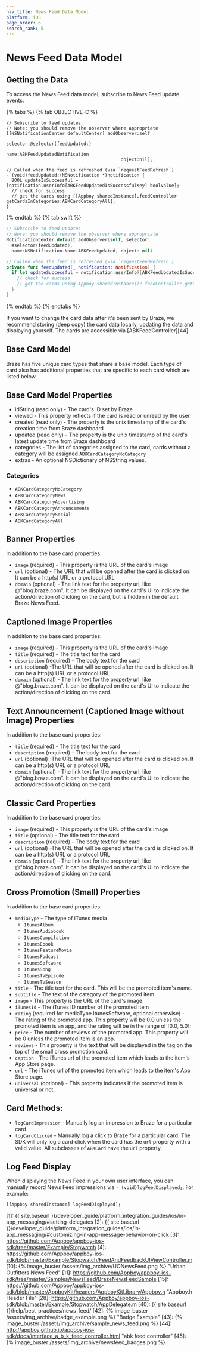 ```yaml
---
nav_title: News Feed Data Model
platform: iOS
page_order: 6
search_rank: 5
---
```


# News Feed Data Model

## Getting the Data

To access the News Feed data model, subscribe to News Feed update events:

{% tabs %}
{% tab OBJECTIVE-C %}

```objc
// Subscribe to feed updates
// Note: you should remove the observer where appropriate
[[NSNotificationCenter defaultCenter] addObserver:self
                                         selector:@selector(feedUpdated:)
                                             name:ABKFeedUpdatedNotification
                                           object:nil];
```                                           

```objc
// Called when the feed is refreshed (via `requestFeedRefresh`)
- (void)feedUpdated:(NSNotification *)notification {
  BOOL updateIsSuccessful = [notification.userInfo[ABKFeedUpdatedIsSuccessfulKey] boolValue];
  // check for success
  // get the cards using [[Appboy sharedInstance].feedController getCardsInCategories:ABKCardCategoryAll];
}
```

{% endtab %}
{% tab swift %}

```swift
// Subscribe to feed updates
// Note: you should remove the observer where appropriate
NotificationCenter.default.addObserver(self, selector:
  #selector(feedUpdated),
  name:NSNotification.Name.ABKFeedUpdated, object: nil)
```

```swift
// Called when the feed is refreshed (via `requestFeedRefresh`)
private func feedUpdated(_ notification: Notification) {
  if let updateSuccessful = notification.userInfo?[ABKFeedUpdatedIsSuccessfulKey] as? Bool {
    // check for success
    // get the cards using Appboy.sharedInstance()?.feedController.getCardsInCategories(.all);      
  }
}
```

{% endtab %}
{% endtabs %}

If you want to change the card data after it's been sent by Braze, we recommend storing (deep copy) the card data locally, updating the data and displaying yourself. The cards are accessible via [ABKFeedController][44].

## Base Card Model

Braze has five unique card types that share a base model. Each type of card also has additional properties that are specific to each card which are listed below.

## Base Card Model Properties

- idString (read only) - The card's ID set by Braze
- viewed - This property reflects if the card is read or unread by the user
- created (read only) - The property is the unix timestamp of the card's creation time from Braze dashboard
- updated (read only) - The property is the unix timestamp of the card's latest update time from Braze dashboard
- categories - The list of categories assigned to the card, cards without a category will be assigned `ABKCardCategoryNoCategory`
- extras - An optional NSDictionary of NSString values.

### Categories

- `ABKCardCategoryNoCategory`
- `ABKCardCategoryNews`
- `ABKCardCategoryAdvertising`
- `ABKCardCategoryAnnouncements`
- `ABKCardCategorySocial`
- `ABKCardCategoryAll`

## Banner Properties
In addition to the base card properties:

- `image` (required) - This property is the URL of the card's image
- `url` (optional) - The URL that will be opened after the card is clicked on. It can be a http(s) URL or a protocol URL
- `domain` (optional) - The link text for the property url, like @"blog.braze.com". It can be displayed on the card's UI to indicate the action/direction of clicking on the card, but is hidden in the default Braze News Feed.

## Captioned Image Properties
In addition to the base card properties:

- `image` (required) - This property is the URL of the card's image
- `title` (required) - The title text for the card
- `description` (required) - The body text for the card
- `url` (optional) -The URL that will be opened after the card is clicked on. It can be a http(s) URL or a protocol URL
- `domain` (optional) - The link text for the property url, like @"blog.braze.com". It can be displayed on the card's UI to indicate the action/direction of clicking on the card.

## Text Announcement (Captioned Image without Image) Properties
In addition to the base card properties:

- `title` (required) - The title text for the card
- `description` (required) - The body text for the card
- `url` (optional) -The URL that will be opened after the card is clicked on. It can be a http(s) URL or a protocol URL
- `domain` (optional) - The link text for the property url, like @"blog.braze.com". It can be displayed on the card's UI to indicate the action/direction of clicking on the card.

## Classic Card Properties
In addition to the base card properties:

- `image` (required) - This property is the URL of the card's image
- `title` (optional) - The title text for the card
- `description` (required) - The body text for the card
- `url` (optional) -The URL that will be opened after the card is clicked on. It can be a http(s) URL or a protocol URL
- `domain` (optional) - The link text for the property url, like @"blog.braze.com". It can be displayed on the card's UI to indicate the action/direction of clicking on the card.

## Cross Promotion (Small) Properties
In addition to the base card properties:

- `mediaType` - The type of iTunes media
    - `ItunesAlbum`
    - `ItunesAudiobook`
    - `ItunesCompilation`
    - `ItunesEbook`
    - `ItunesFeatureMovie`
    - `ItunesPodcast`
    - `ItunesSoftware`
    - `ItunesSong`
    - `ItunesTvEpisode`
    - `ItunesTvSeason`
- `title` - The title text for the card. This will be the promoted item's name.
- `subtitle` - The text of the category of the promoted item
- `image` - This property is the URL of the card's image.
- `iTunesId` - The iTunes ID number of the promoted item
- `rating` (required for mediaType ItunesSoftware, optional otherwise) - The rating of the promoted app. This property will be 0.0 unless the promoted item is an app, and the rating will be in the range of [0.0, 5.0];
- `price` - The number of reviews of the promoted app. This property will be 0 unless the promoted item is an app.
- `reviews` - This property is the text that will be displayed in the tag on the top of the small cross promotion card.
- `caption` - The iTunes url of the promoted item which leads to the item's App Store page.
- `url` - The iTunes url of the promoted item which leads to the item's App Store page.
- `universal` (optional) - This property indicates if the promoted item is universal or not.

## Card Methods:

- `logCardImpression` - Manually log an impression to Braze for a particular card.
- `logCardClicked` - Manually log a click to Braze for a particular card. The SDK will only log a card click when the card has the `url` property with a valid value. All subclasses of `ABKCard` have the `url` property.

## Log Feed Display

When displaying the News Feed in your own user interface, you can manually record News Feed impressions via `- (void)logFeedDisplayed;`. For example:

```objc
[[Appboy sharedInstance] logFeedDisplayed];
```

[1]: {{ site.baseurl }}/developer_guide/platform_integration_guides/ios/in-app_messaging/#setting-delegates
[2]: {{ site.baseurl }}/developer_guide/platform_integration_guides/ios/in-app_messaging/#customizing-in-app-message-behavior-on-click
[3]: https://github.com/Appboy/appboy-ios-sdk/tree/master/Example/Stopwatch
[4]: https://github.com/Appboy/appboy-ios-sdk/blob/master/Example/Stopwatch/FeedAndFeedbackUIViewController.m
[10]: {% image_buster /assets/img_archive/UONewsFeed.png %} "Urban Outfitters News Feed"
[11]: https://github.com/Appboy/appboy-ios-sdk/tree/master/Samples/NewsFeed/BrazeNewsFeedSample
[15]: https://github.com/Appboy/appboy-ios-sdk/blob/master/AppboyKit/headers/AppboyKitLibrary/Appboy.h "Appboy.h Header File"
[28]: https://github.com/Appboy/appboy-ios-sdk/blob/master/Example/Stopwatch/AppDelegate.m
[40]: {{ site.baseurl }}/help/best_practices/news_feed/
[42]: {% image_buster /assets/img_archive/badge_example.png %} "Badge Example"
[43]: {% image_buster /assets/img_archive/sample_news_feed.png %}
[44]: http://appboy.github.io/appboy-ios-sdk/docs/interface_a_b_k_feed_controller.html "abk feed controller"
[45]: {% image_buster /assets/img_archive/newsfeed_badges.png %}
